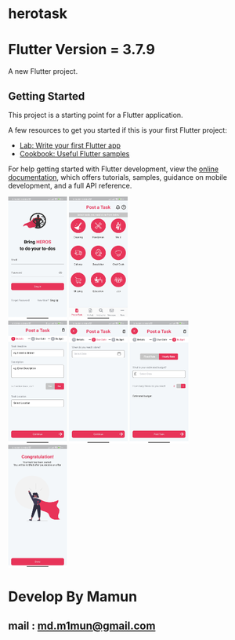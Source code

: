 # herotask
# Flutter Version = 3.7.9

A new Flutter project.

## Getting Started

This project is a starting point for a Flutter application.

A few resources to get you started if this is your first Flutter project:

- [Lab: Write your first Flutter app](https://docs.flutter.dev/get-started/codelab)
- [Cookbook: Useful Flutter samples](https://docs.flutter.dev/cookbook)

For help getting started with Flutter development, view the
[online documentation](https://docs.flutter.dev/), which offers tutorials,
samples, guidance on mobile development, and a full API reference.

<img src="assets/1.jpg"   width="120" height="250"/>
<img src="assets/2.jpg"   width="120" height="250"/>


</br>
<img src="assets/3.jpg"   width="120" height="250"/>
<img src="assets/4.jpg"   width="120" height="250"/>
<img src="assets/5.jpg"   width="120" height="250"/>



</br>


<img src="assets/6.jpg"   width="120" height="250"/>
</br>

# Develop By Mamun
## mail : md.m1mun@gmail.com
